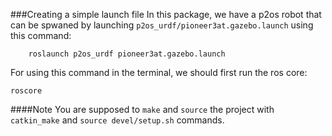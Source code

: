 ###Creating a simple launch file
In this package, we have a p2os robot that can be spwaned by launching `p2os_urdf/pioneer3at.gazebo.launch` using this command:
```
	roslaunch p2os_urdf pioneer3at.gazebo.launch
```
For using this command in the terminal, we should first run the ros core:
```
roscore
```

####Note
You are supposed to `make` and `source` the project with `catkin_make` and `source devel/setup.sh` commands.